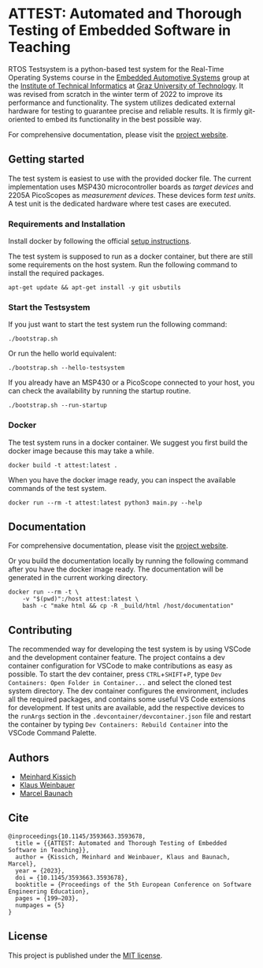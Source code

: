 # ATTEST: Automated and Thorough Testing of Embedded Software in Teaching
RTOS Testsystem is a python-based test system for the Real-Time Operating Systems course in the [Embedded Automotive Systems](https://iti.tugraz.at/eas) group at the [Institute of Technical Informatics](https://www.tugraz.at/en/institutes/iti/home) at [Graz University of Technology](https://www.tugraz.at/home). It was
revised from scratch in the winter term of 2022 to improve its performance and
functionality. The system utilizes dedicated external hardware for testing to guarantee precise and reliable results. It is firmly git-oriented to embed its functionality in the best possible way.

For comprehensive documentation, please visit the [project website](https://eas-attest.github.io/ATTEST-Testsystem/index.html).

## Getting started

The test system is easiest to use with the provided docker file. The current implementation uses MSP430 microcontroller boards as _target devices_ and 2205A PicoScopes as _measurement devices_. These devices form _test units_. A test unit is the dedicated hardware where test cases are executed.

### Requirements and Installation

Install docker by following the official [setup instructions](https://docs.docker.com/engine/install/ubuntu/).

The test system is supposed to run as a docker container, but there are still some
requirements on the host system. Run the following command to install the required
packages.

```
apt-get update && apt-get install -y git usbutils
```


### Start the Testsystem
If you just want to start the test system run the following command:

```
./bootstrap.sh
```

Or run the hello world equivalent:
```
./bootstrap.sh --hello-testsystem
```

If you already have an MSP430 or a PicoScope connected to your host, you can check the availability by running the startup routine.
```
./bootstrap.sh --run-startup
```

### Docker
The test system runs in a docker container. We suggest you first build the docker image because this may take a while.

```
docker build -t attest:latest .
```

When you have the docker image ready, you can inspect the available commands of the test system.

```
docker run --rm -t attest:latest python3 main.py --help
```

## Documentation
For comprehensive documentation, please visit the [project website](https://eas-attest.github.io/ATTEST-Testsystem/index.html).

Or you build the documentation locally by running the following command after you have the docker image ready. The documentation will be generated in the current working directory.

```
docker run --rm -t \
    -v "$(pwd)":/host attest:latest \
    bash -c "make html && cp -R _build/html /host/documentation"
```

## Contributing
The recommended way for developing the test system is by using VSCode and the
development container feature. The project contains a dev container configuration for
VSCode to make contributions as easy as possible. To start the dev container, press
``CTRL``+``SHIFT``+``P``, type ``Dev Containers: Open Folder in Container...`` and
select the cloned test system directory. The dev container configures the environment,
includes all the required packages, and contains some useful VS Code extensions for
development. If test units are available, add the respective devices to the ``runArgs``
section in the ``.devcontainer/devcontainer.json`` file and restart the container by typing ``Dev
Containers: Rebuild Container`` into the VSCode Command Palette. 


## Authors
* [Meinhard Kissich](mailto:meinhard.kissich@tugraz.at)
* [Klaus Weinbauer](mailto:klaus.weinbauer@student.tugraz.at)
* [Marcel Baunach](mailto:baunach@tugraz.at)

## Cite

```
@inproceedings{10.1145/3593663.3593678,
  title = {{ATTEST: Automated and Thorough Testing of Embedded Software in Teaching}},
  author = {Kissich, Meinhard and Weinbauer, Klaus and Baunach, Marcel},
  year = {2023},
  doi = {10.1145/3593663.3593678},
  booktitle = {Proceedings of the 5th European Conference on Software Engineering Education},
  pages = {199–203},
  numpages = {5}
}
```

## License
This project is published under the [MIT license](./LICENSE.txt).
